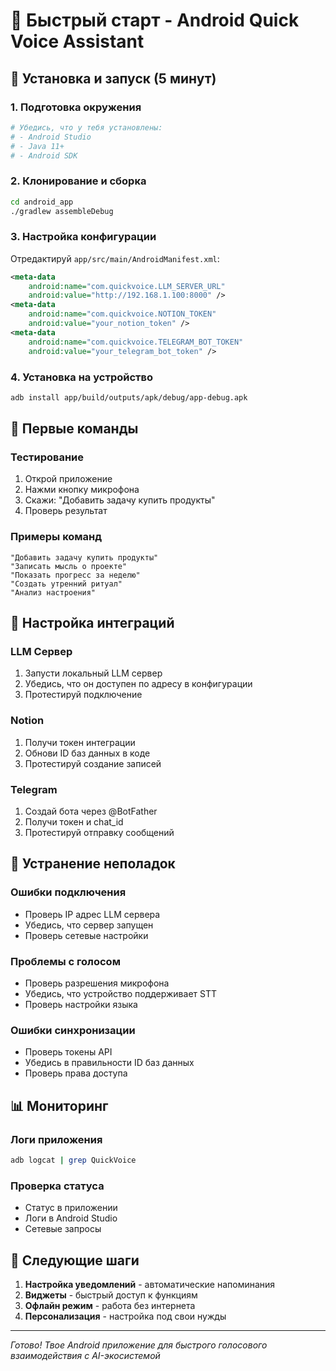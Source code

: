 # 🚀 Быстрый старт - Android Quick Voice Assistant

## 📱 Установка и запуск (5 минут)

### 1. Подготовка окружения
```bash
# Убедись, что у тебя установлены:
# - Android Studio
# - Java 11+
# - Android SDK
```

### 2. Клонирование и сборка
```bash
cd android_app
./gradlew assembleDebug
```

### 3. Настройка конфигурации
Отредактируй `app/src/main/AndroidManifest.xml`:
```xml
<meta-data
    android:name="com.quickvoice.LLM_SERVER_URL"
    android:value="http://192.168.1.100:8000" />
<meta-data
    android:name="com.quickvoice.NOTION_TOKEN"
    android:value="your_notion_token" />
<meta-data
    android:name="com.quickvoice.TELEGRAM_BOT_TOKEN"
    android:value="your_telegram_bot_token" />
```

### 4. Установка на устройство
```bash
adb install app/build/outputs/apk/debug/app-debug.apk
```

## 🎯 Первые команды

### Тестирование
1. Открой приложение
2. Нажми кнопку микрофона
3. Скажи: "Добавить задачу купить продукты"
4. Проверь результат

### Примеры команд
```
"Добавить задачу купить продукты"
"Записать мысль о проекте"
"Показать прогресс за неделю"
"Создать утренний ритуал"
"Анализ настроения"
```

## 🔧 Настройка интеграций

### LLM Сервер
1. Запусти локальный LLM сервер
2. Убедись, что он доступен по адресу в конфигурации
3. Протестируй подключение

### Notion
1. Получи токен интеграции
2. Обнови ID баз данных в коде
3. Протестируй создание записей

### Telegram
1. Создай бота через @BotFather
2. Получи токен и chat_id
3. Протестируй отправку сообщений

## 🚨 Устранение неполадок

### Ошибки подключения
- Проверь IP адрес LLM сервера
- Убедись, что сервер запущен
- Проверь сетевые настройки

### Проблемы с голосом
- Проверь разрешения микрофона
- Убедись, что устройство поддерживает STT
- Проверь настройки языка

### Ошибки синхронизации
- Проверь токены API
- Убедись в правильности ID баз данных
- Проверь права доступа

## 📊 Мониторинг

### Логи приложения
```bash
adb logcat | grep QuickVoice
```

### Проверка статуса
- Статус в приложении
- Логи в Android Studio
- Сетевые запросы

## 🎯 Следующие шаги

1. **Настройка уведомлений** - автоматические напоминания
2. **Виджеты** - быстрый доступ к функциям
3. **Офлайн режим** - работа без интернета
4. **Персонализация** - настройка под свои нужды

---

*Готово! Твое Android приложение для быстрого голосового взаимодействия с AI-экосистемой* 